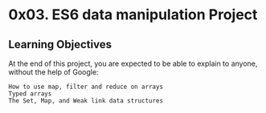<h1>0x03. ES6 data manipulation Project</h1>

<h2>Learning Objectives</h2>
 At the end of this project, you are expected to be able to explain to anyone, without the help of Google:

    How to use map, filter and reduce on arrays
    Typed arrays
    The Set, Map, and Weak link data structures